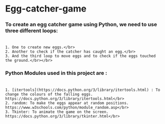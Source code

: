 # Egg-catcher-game
### To create an egg catcher game using Python, we need to use three different loops:</br></br>
    1. One to create new eggs.</br>
    2. Another to check if the catcher has caught an egg.</br>
    3. And the third loop to move eggs and to check if the eggs touched the ground.</br></br>
    
### Python Modules used in this project are : </br></br>
    1. [itertools](https://docs.python.org/3/library/itertools.html) : To change the colours of the falling eggs. https://docs.python.org/3/library/itertools.html</br>
    2. random: To make the eggs appear at random positions.  https://www.w3schools.com/python/module_random.asp</br>
    3. Tkinter: To animate the game on the screen.   https://docs.python.org/3/library/tkinter.html</br>

    
    




